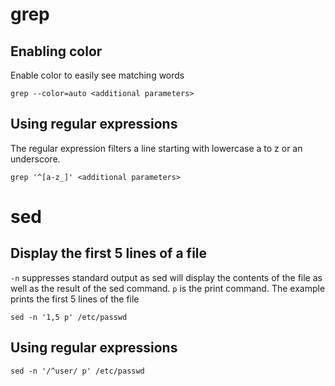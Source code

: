 # grep
## Enabling color
Enable color to easily see matching words
```
grep --color=auto <additional parameters>
```

## Using regular expressions
The regular expression filters a line starting with lowercase a to z or an underscore.
```
grep '^[a-z_]' <additional parameters>
```

# sed
## Display the first 5 lines of a file
`-n` suppresses standard output as sed will display the contents of the file as well as the result of the sed command. 
`p` is the print command. 
The example prints the first 5 lines of the file
```
sed -n '1,5 p' /etc/passwd
```

## Using regular expressions
```
sed -n '/^user/ p' /etc/passwd
```
